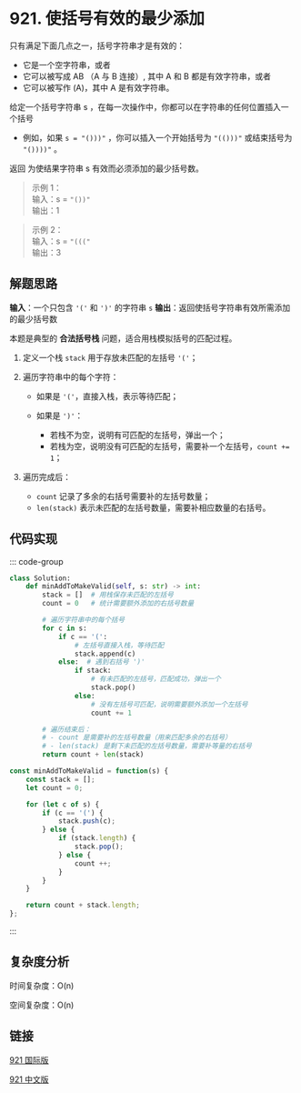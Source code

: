 # 921. 使括号有效的最少添加 <Badge type="warning" text="Medium" />

只有满足下面几点之一，括号字符串才是有效的：

* 它是一个空字符串，或者
* 它可以被写成 AB （A 与 B 连接）, 其中 A 和 B 都是有效字符串，或者
* 它可以被写作 (A)，其中 A 是有效字符串。

给定一个括号字符串 s ，在每一次操作中，你都可以在字符串的任何位置插入一个括号

* 例如，如果 `s = "()))"` ，你可以插入一个开始括号为 `"(()))"` 或结束括号为 `"())))"` 。

返回 为使结果字符串 s 有效而必须添加的最少括号数。

>示例 1：  
输入：s = `"())"`  
输出：1

>示例 2：  
输入：s = `"((("`  
输出：3

## 解题思路

**输入**：一个只包含 `'('` 和 `')'` 的字符串 `s`
**输出**：返回使括号字符串有效所需添加的最少括号数

本题是典型的 **合法括号栈** 问题，适合用栈模拟括号的匹配过程。

1. 定义一个栈 `stack` 用于存放未匹配的左括号 `'('`；
2. 遍历字符串中的每个字符：

   * 如果是 `'('`，直接入栈，表示等待匹配；
   * 如果是 `')'`：

     * 若栈不为空，说明有可匹配的左括号，弹出一个；
     * 若栈为空，说明没有可匹配的左括号，需要补一个左括号，`count += 1`；
3. 遍历完成后：

   * `count` 记录了多余的右括号需要补的左括号数量；
   * `len(stack)` 表示未匹配的左括号数量，需要补相应数量的右括号。

## 代码实现

::: code-group

```python
class Solution:
    def minAddToMakeValid(self, s: str) -> int:
        stack = []  # 用栈保存未匹配的左括号
        count = 0   # 统计需要额外添加的右括号数量

        # 遍历字符串中的每个括号
        for c in s:
            if c == '(':  
                # 左括号直接入栈，等待匹配
                stack.append(c)
            else:  # 遇到右括号 ')'
                if stack:
                    # 有未匹配的左括号，匹配成功，弹出一个
                    stack.pop()
                else:
                    # 没有左括号可匹配，说明需要额外添加一个左括号
                    count += 1

        # 遍历结束后：
        # - count 是需要补的左括号数量（用来匹配多余的右括号）
        # - len(stack) 是剩下未匹配的左括号数量，需要补等量的右括号
        return count + len(stack)
```

```javascript
const minAddToMakeValid = function(s) {
    const stack = [];
    let count = 0;

    for (let c of s) {
        if (c == '(') {
            stack.push(c);
        } else {
            if (stack.length) {
                stack.pop();
            } else {
                count ++;
            }
        }
    }

    return count + stack.length;
};
```

:::

## 复杂度分析

时间复杂度：O(n)

空间复杂度：O(n)

## 链接

[921 国际版](https://leetcode.com/problems/minimum-add-to-make-parentheses-valid/description/)

[921 中文版](https://leetcode.cn/problems/minimum-add-to-make-parentheses-valid/description/)
